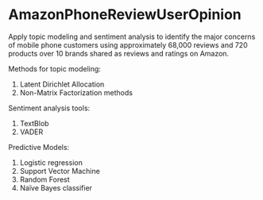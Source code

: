 # AmazonPhoneReviewUserOpinion

Apply topic modeling and sentiment analysis to identify the major concerns of mobile phone customers using approximately 68,000 reviews and 720 products over 10 brands shared as reviews and ratings on Amazon.

Methods for topic modeling:
  1. Latent Dirichlet Allocation
  2. Non-Matrix Factorization methods

Sentiment analysis tools:
  1. TextBlob
  2. VADER

Predictive Models:
  1. Logistic regression
  2. Support Vector Machine
  3. Random Forest
  4. Naïve Bayes classifier
